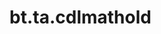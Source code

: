 <div itemscope itemtype="http://developers.google.com/ReferenceObject">
<meta itemprop="name" content="bt.ta.cdlmathold" />
<meta itemprop="path" content="Stable" />
</div>

# bt.ta.cdlmathold

<!-- Insert buttons and diff -->

<table class="tfo-notebook-buttons tfo-api nocontent" align="left">

</table>





<pre class="devsite-click-to-copy prettyprint lang-py tfo-signature-link">
<code>bt.ta.cdlmathold(
    *args, **kwargs
) -> np.array
</code></pre>



<!-- Placeholder for "Used in" -->
